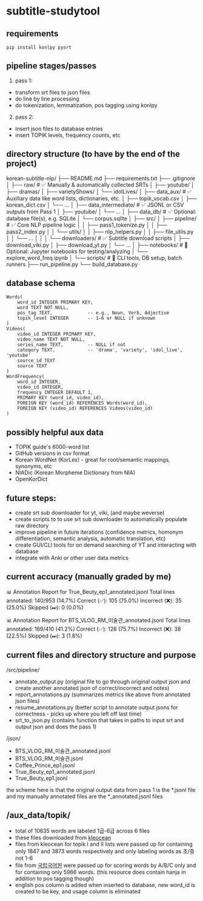 # subtitle-studytool

## requirements
```
pip install konlpy pysrt
```

## pipeline stages/passes
1. pass 1:
- transform srt files to json files
- do line by line processing
- do tokenization, lemmatization, pos tagging using konlpy
2. pass 2:
- insert json files to database entries
- insert TOPIK levels, frequency counts, etc

## directory structure (to have by the end of the project)
korean-subtitle-nlp/
├── README.md
├── requirements.txt
├── .gitignore
│
├── raw/                         # ✅ Manually & automatically collected SRTs
│   ├── youtube/
│   ├── dramas/
│   ├── varietyShows/
│   └── idolLives/
│
├── data_aux/                    # ✅ Auxiliary data like word lists, dictionaries, etc.
│   ├── topik_vocab.csv
│   ├── korean_dict.csv
│   └── ...
│
├── data_intermediate/          # ✅ JSONL or CSV outputs from Pass 1
│   ├── youtube/
│   └── ...
│
├── data_db/                     # ✅ Optional: database file(s), e.g. SQLite
│   └── corpus.sqlite
│
├── src/
│   ├── pipeline/                # ✅ Core NLP pipeline logic
│   │   ├── pass1_tokenize.py
│   │   ├── pass2_index.py
│   │   └── utils/
│   │       ├── nlp_helpers.py
│   │       ├── file_utils.py
│   │       └── ...
│   │
│   └── downloaders/            # ✅ Subtitle download scripts
│       ├── download_viki.py
│       ├── download_yt.py
│       └── ...
│
├── notebooks/                  # 📓 Optional: Jupyter notebooks for testing/analyzing
│   └── explore_word_freq.ipynb
│
└── scripts/                    # 🔁 CLI tools, DB setup, batch runners
    ├── run_pipeline.py
    └── build_database.py


## database schema
    Words(
        word_id INTEGER PRIMARY KEY,
        word TEXT NOT NULL,
        pos_tag TEXT,             -- e.g., Noun, Verb, Adjective
        topik_level INTEGER       -- 1–6 or NULL if unknown
    )
    Videos( 
        video_id INTEGER PRIMARY KEY,
        video_name TEXT NOT NULL,
        series_name TEXT,         -- NULL if not 
        category TEXT,            -- 'drama', 'variety', 'idol_live', 'youtube'
        source_id TEXT            
        source TEXT
    )
    WordFrequency(
        word_id INTEGER,
        video_id INTEGER,
        frequency INTEGER DEFAULT 1,
        PRIMARY KEY (word_id, video_id),
        FOREIGN KEY (word_id) REFERENCES Words(word_id),
        FOREIGN KEY (video_id) REFERENCES Videos(video_id)
    )

## possibly helpful aux data
- TOPIK guide's 6000-word list
- GitHub versions in csv format
- Korean WordNet (KorLex) - great for root/semantic mappings, synonyms, etc
- NIADic (Korean Morpheme Dictionary from NIA)
- OpenKorDict

## future steps:
- create srt sub downloader for yt, viki, (and maybe weverse)
- create scripts to to use srt sub downloader to automatically populate raw directory
- improve pipeline in future iterations (confidence metrics, homonym differentiation, semantic analysis, automatic translation, etc)
- create GUI/CLI tools for on demand searching of YT and interacting with database
- integrate with Anki or other user data metrics


## current accuracy (manually graded by me)
📊 Annotation Report for True_Beuty_ep1_annotated.jsonl
Total lines annotated: 140/953 (14.7%)
Correct (✅):     105 (75.0%)
Incorrect (❌):   35 (25.0%)
Skipped (⏭):     0 (0.0%)

📊 Annotation Report for BTS_VLOG_RM_미술관_annotated.jsonl
Total lines annotated: 169/410 (41.2%)
Correct (✅):     128 (75.7%)
Incorrect (❌):   38 (22.5%)
Skipped (⏭):     3 (1.8%)


## current files and directory structure and purpose
/src/pipeline/
- annotate_output.py (original file to go through original output json and create another annotated json of correct/incorrect and notes)
- report_annotations.py (summarizes metrics like above from annotated json files)
- resume_annotations.py (better script to annotate output jsons for correctness - picks up where you left off last time)
- srt_to_json.py (contains function that takes in paths to input srt and output json and does the pass 1)

/json/
- BTS_VLOG_RM_미술관_annotated.jsonl
- BTS_VLOG_RM_미술관.jsonl
- Coffee_Prince_ep1.jsonl
- True_Beuty_ep1_annotated.jsonl
- True_Beuty_ep1.jsonl

the scheme here is that the original output data from pass 1 is the *.jsonl file and my manually annotated files are the *_annotated.jsonl files


## /aux_data/topik/
- total of 10635 words are labeled 1급-6급 across 6 files
- these files downloaded from [kleocean](https://kleocean.com/토픽-어휘-topik-vocab/)
- files from kleocean for topik I and II lists were passed up for containing only 1847 and 3873 words respectively and only labeling words as 초/중 not 1-6
- file from [국립국어원](https://www.korean.go.kr/front/etcData/etcDataView.do?mn_id=46&etc_seq=71&pageIndex=21) were passed up for scoring words by A/B/C only and for containing only 5966 words. (this resource does contain hanja in addition to pos tagging though)
- english pos column is added when inserted to database, new word_id is created to be key, and usage column is eliminated



